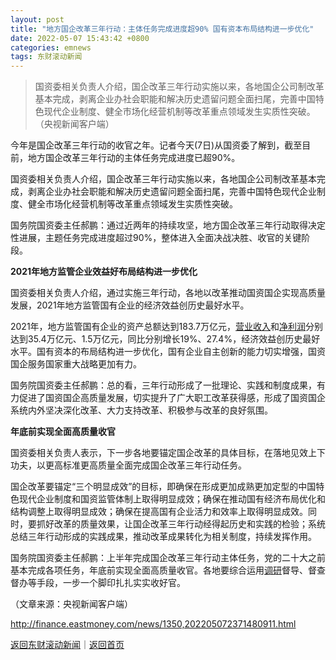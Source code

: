 ```yaml
---
layout: post
title: "地方国企改革三年行动：主体任务完成进度超90% 国有资本布局结构进一步优化"
date: 2022-05-07 15:43:42 +0800
categories: emnews
tags: 东财滚动新闻
---
```

> 国资委相关负责人介绍，国企改革三年行动实施以来，各地国企公司制改革基本完成，剥离企业办社会职能和解决历史遗留问题全面扫尾，完善中国特色现代企业制度、健全市场化经营机制等改革重点领域发生实质性突破。（央视新闻客户端）

<p>今年是国企改革三年行动的收官之年。记者今天(7日)从国资委了解到，截至目前，地方国企改革三年行动的主体任务完成进度已超90%。</p>
 <p>国资委相关负责人介绍，国企改革三年行动实施以来，各地国企公司制改革基本完成，剥离企业办社会职能和解决历史遗留问题全面扫尾，完善中国特色现代企业制度、健全市场化经营机制等改革重点领域发生实质性突破。</p>
 <p>国务院国资委主任郝鹏：通过近两年的持续攻坚，地方国企改革三年行动取得决定性进展，主题任务完成进度超过90%，整体进入全面决战决胜、收官的关键阶段。</p>
 <p><strong>2021年地方监管企业效益好布局结构进一步优化</strong></p>
 <p>国资委相关负责人介绍，通过实施三年行动，各地以改革推动国资国企实现高质量发展，2021年地方监管国有企业的经济效益创历史最好水平。</p>
 <p>2021年，地方监管国有企业的资产总额达到183.7万亿元，<span id="Info.3323"><a href="http://data.eastmoney.com/bbsj/" class="infokey">营业收入</a></span>和<span id="Info.3324"><a href="http://data.eastmoney.com/bbsj/" class="infokey">净利润</a></span>分别达到35.4万亿元、1.5万亿元，同比分别增长19%、27.4%，经济效益创历史最好水平。国有资本的布局结构进一步优化，国有企业自主创新的能力切实增强，国资国企服务国家重大战略更加有力。</p>
 <p>国务院国资委主任郝鹏：总的看，三年行动形成了一批理论、实践和制度成果，有力促进了国资国企高质量发展，切实提升了广大职工改革获得感，形成了国资国企系统内外坚决深化改革、大力支持改革、积极参与改革的良好氛围。</p>
 <p><strong>年底前实现全面高质量收官</strong></p>
 <p>国资委相关负责人表示，下一步各地要锚定国企改革的具体目标，在落地见效上下功夫，以更高标准更高质量全面完成国企改革三年行动任务。</p>
 <p>国企改革要锚定“三个明显成效”的目标，即确保在形成更加成熟更加定型的中国特色现代企业制度和国资监管体制上取得明显成效；确保在推动国有经济布局优化和结构调整上取得明显成效；确保在提高国有企业活力和效率上取得明显成效。同时，要抓好改革的质量效果，让国企改革三年行动经得起历史和实践的检验；系统总结三年行动形成的实践成果，推动改革成果转化为相关制度，持续发挥作用。</p>
 <p>国务院国资委主任郝鹏：上半年完成国企改革三年行动主体任务，党的二十大之前基本完成各项任务，年底前实现全面高质量收官。各地要综合运用<span id="Info.3274"><a href="http://data.eastmoney.com/jgdy/" class="infokey">调研</a></span>督导、督查督办等手段，一步一个脚印扎扎实实收好官。</p><p class="em_media">（文章来源：央视新闻客户端）</p>

<http://finance.eastmoney.com/news/1350,202205072371480911.html>

[返回东财滚动新闻](//finews.withounder.com/emnews/)｜[返回首页](//finews.withounder.com/)